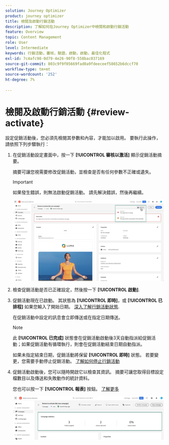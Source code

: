 ```yaml
---
solution: Journey Optimizer
product: journey optimizer
title: 檢閱及啟動行銷活動
description: 了解如何在Journey Optimizer中檢閱和啟動行銷活動
feature: Overview
topic: Content Management
role: User
level: Intermediate
keywords: 行銷活動，審核，驗證，啟動，啟動，最佳化程式
exl-id: 7c4afc98-0d79-4e26-90f8-558bac037169
source-git-commit: 803c9f9f05669fad0a9fdeeceef58652b6dccf70
workflow-type: tm+mt
source-wordcount: '252'
ht-degree: 7%

---
```


# 檢閱及啟動行銷活動 {#review-activate}

設定促銷活動後，您必須先檢閱其參數和內容，才能加以啟用。 要執行此操作，請依照下列步驟執行：

1. 在促銷活動設定畫面中，按一下 **[!UICONTROL 審核以激活]** 顯示促銷活動摘要。

   摘要可讓您視需要修改促銷活動，並檢查是否有任何參數不正確或遺失。

   >[!IMPORTANT]
   >
   >如果發生錯誤，則無法啟動促銷活動。 請先解決錯誤，然後再繼續。

   ![](assets/create-campaign-alerts.png)

1. 檢查促銷活動是否已正確設定，然後按一下 **[!UICONTROL 啟動]**.

1. 促銷活動現在已啟動。 其狀態為 **[!UICONTROL 即時]**，或 **[!UICONTROL 已排程]** 如果您輸入了開始日期。 [深入了解行銷活動狀態](get-started-with-campaigns.md#statuses).

   在促銷活動中設定的訊息會立即傳送或在指定日期傳送。

   >[!NOTE]
   >
   >此 **[!UICONTROL 已完成]** 狀態會在促銷活動啟動後3天自動指派給促銷活動；如果促銷活動有循環執行，則會在促銷活動結束日期自動指派。
   >
   >如果未指定結束日期，促銷活動將保留 **[!UICONTROL 即時]** 狀態。 若要變更，您需要手動停止促銷活動。 [了解如何停止行銷活動](modify-stop-campaign.md)

1. 促銷活動啟動後，您可以隨時開啟它以檢查其資訊。 摘要可讓您取得目標設定檔數目以及傳送和失敗動作的統計資料。

   您也可以按一下 **[!UICONTROL 報表]** 按鈕。 [了解更多](../reports/campaign-global-report.md)

   ![](assets/create-campaign-summary.png)
